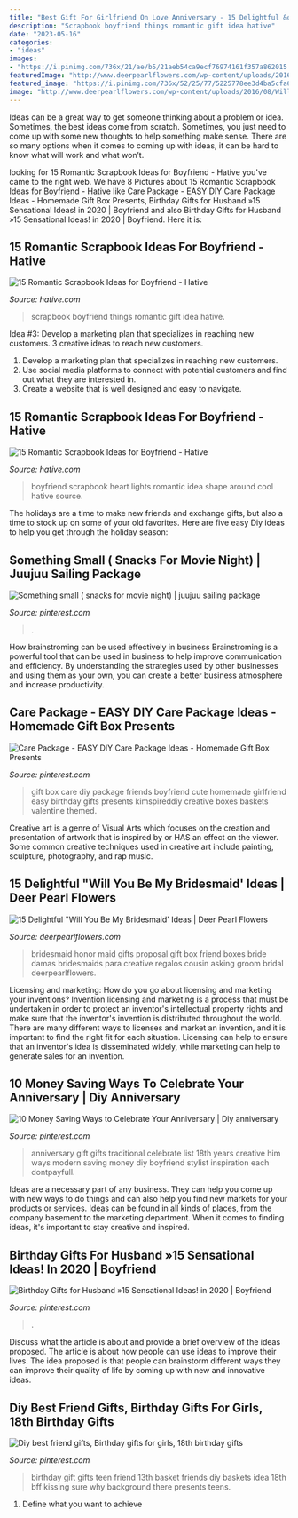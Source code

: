 ```yaml
---
title: "Best Gift For Girlfriend On Love Anniversary - 15 Delightful &quot;will You Be My Bridesmaid&#039; Ideas"
description: "Scrapbook boyfriend things romantic gift idea hative"
date: "2023-05-16"
categories:
- "ideas"
images:
- "https://i.pinimg.com/736x/21/ae/b5/21aeb54ca9ecf76974161f357a862015.jpg"
featuredImage: "http://www.deerpearlflowers.com/wp-content/uploads/2016/08/Will-you-be-my-Bridesmaid-Ideas-3.jpg"
featured_image: "https://i.pinimg.com/736x/52/25/77/5225778ee3d4ba5cfa6a5fc6cbf8f292.jpg"
image: "http://www.deerpearlflowers.com/wp-content/uploads/2016/08/Will-you-be-my-Bridesmaid-Ideas-3.jpg"
---
```



Ideas can be a great way to get someone thinking about a problem or idea. Sometimes, the best ideas come from scratch. Sometimes, you just need to come up with some new thoughts to help something make sense. There are so many options when it comes to coming up with ideas, it can be hard to know what will work and what won’t.

	

		
looking for 15 Romantic Scrapbook Ideas for Boyfriend - Hative you've came to the right web. We have 8 Pictures about 15 Romantic Scrapbook Ideas for Boyfriend - Hative like Care Package - EASY DIY Care Package Ideas - Homemade Gift Box Presents, Birthday Gifts for Husband »15 Sensational Ideas! in 2020 | Boyfriend and also Birthday Gifts for Husband »15 Sensational Ideas! in 2020 | Boyfriend. Here it is:
		
    
## 15 Romantic Scrapbook Ideas For Boyfriend - Hative

<img loading=lazy src="https://hative.com/wp-content/uploads/2014/06/scrapbook-ideas-for-boyfriend/15-scrapbook-ideas-for-lovers.jpg" onerror="this.onerror=null;this.src='https://tse3.mm.bing.net/th?id=OIP.yVe2dgRCo143V2Jw0D_N3AHaHa&amp;pid=15.1';" alt="15 Romantic Scrapbook Ideas for Boyfriend - Hative">

_Source: hative.com_

>scrapbook boyfriend things romantic gift idea hative. 

	

Idea #3: Develop a marketing plan that specializes in reaching new customers.
3 creative ideas to reach new customers.
1. Develop a marketing plan that specializes in reaching new customers. 
2. Use social media platforms to connect with potential customers and find out what they are interested in. 
3. Create a website that is well designed and easy to navigate.

    
## 15 Romantic Scrapbook Ideas For Boyfriend - Hative

<img loading=lazy src="https://hative.com/wp-content/uploads/2014/06/scrapbook-ideas-for-boyfriend/4-scrapbook-ideas-for-boyfriend.jpg" onerror="this.onerror=null;this.src='https://tse1.mm.bing.net/th?id=OIP.dG64a9go7AdZRZwa_bpnJgHaHa&amp;pid=15.1';" alt="15 Romantic Scrapbook Ideas for Boyfriend - Hative">

_Source: hative.com_

>boyfriend scrapbook heart lights romantic idea shape around cool hative source. 

	

The holidays are a time to make new friends and exchange gifts, but also a time to stock up on some of your old favorites. Here are five easy Diy ideas to help you get through the holiday season: 

    
## Something Small ( Snacks For Movie Night) | Juujuu Sailing Package

<img loading=lazy src="https://i.pinimg.com/736x/15/10/13/151013922d76a4d22dbc41431a034c1e.jpg" onerror="this.onerror=null;this.src='https://tse2.mm.bing.net/th?id=OIP.kVME8OeBi3z4y6ZJT3a1UwHaJ3&amp;pid=15.1';" alt="Something small ( snacks for movie night) | juujuu sailing package">

_Source: pinterest.com_

>. 

	

How brainstroming can be used effectively in business
Brainstroming is a powerful tool that can be used in business to help improve communication and efficiency. By understanding the strategies used by other businesses and using them as your own, you can create a better business atmosphere and increase productivity.

    
## Care Package - EASY DIY Care Package Ideas - Homemade Gift Box Presents

<img loading=lazy src="https://i.pinimg.com/736x/52/25/77/5225778ee3d4ba5cfa6a5fc6cbf8f292.jpg" onerror="this.onerror=null;this.src='https://tse1.mm.bing.net/th?id=OIP.6kI0vWn5H9dUEjh2948XGgHaNM&amp;pid=15.1';" alt="Care Package - EASY DIY Care Package Ideas - Homemade Gift Box Presents">

_Source: pinterest.com_

>gift box care diy package friends boyfriend cute homemade girlfriend easy birthday gifts presents kimspireddiy creative boxes baskets valentine themed. 

	

Creative art is a genre of Visual Arts which focuses on the creation and presentation of artwork that is inspired by or HAS an effect on the viewer. Some common creative techniques used in creative art include painting, sculpture, photography, and rap music.

    
## 15 Delightful &quot;Will You Be My Bridesmaid&#039; Ideas | Deer Pearl Flowers

<img loading=lazy src="http://www.deerpearlflowers.com/wp-content/uploads/2016/08/Will-you-be-my-Bridesmaid-Ideas-3.jpg" onerror="this.onerror=null;this.src='https://tse2.mm.bing.net/th?id=OIP.mVGlHEPwHmvUKrTkLmZ4YgHaJ4&amp;pid=15.1';" alt="15 Delightful &quot;Will You Be My Bridesmaid&#039; Ideas | Deer Pearl Flowers">

_Source: deerpearlflowers.com_

>bridesmaid honor maid gifts proposal gift box friend boxes bride damas bridesmaids para creative regalos cousin asking groom bridal deerpearlflowers. 

	

Licensing and marketing: How do you go about licensing and marketing your inventions?
Invention licensing and marketing is a process that must be undertaken in order to protect an inventor's intellectual property rights and make sure that the inventor's invention is distributed throughout the world. There are many different ways to licenses and market an invention, and it is important to find the right fit for each situation. Licensing can help to ensure that an inventor's idea is disseminated widely, while marketing can help to generate sales for an invention.

    
## 10 Money Saving Ways To Celebrate Your Anniversary | Diy Anniversary

<img loading=lazy src="https://i.pinimg.com/736x/72/c1/56/72c15622633ad9513ff3b66ace4561f8.jpg" onerror="this.onerror=null;this.src='https://tse1.mm.bing.net/th?id=OIP.qSLggXbUE4M2j1FttjguEgHaLH&amp;pid=15.1';" alt="10 Money Saving Ways to Celebrate Your Anniversary | Diy anniversary">

_Source: pinterest.com_

>anniversary gift gifts traditional celebrate list 18th years creative him ways modern saving money diy boyfriend stylist inspiration each dontpayfull. 

	

Ideas are a necessary part of any business. They can help you come up with new ways to do things and can also help you find new markets for your products or services. Ideas can be found in all kinds of places, from the company basement to the marketing department. When it comes to finding ideas, it's important to stay creative and inspired.

    
## Birthday Gifts For Husband »15 Sensational Ideas! In 2020 | Boyfriend

<img loading=lazy src="https://i.pinimg.com/736x/21/ae/b5/21aeb54ca9ecf76974161f357a862015.jpg" onerror="this.onerror=null;this.src='https://tse2.mm.bing.net/th?id=OIP.MfGlfpA5lB1HWShqVL_LaAHaPj&amp;pid=15.1';" alt="Birthday Gifts for Husband »15 Sensational Ideas! in 2020 | Boyfriend">

_Source: pinterest.com_

>. 

	

Discuss what the article is about and provide a brief overview of the ideas proposed.
The article is about how people can use ideas to improve their lives. The idea proposed is that people can brainstorm different ways they can improve their quality of life by coming up with new and innovative ideas.

    
## Diy Best Friend Gifts, Birthday Gifts For Girls, 18th Birthday Gifts

<img loading=lazy src="https://i.pinimg.com/736x/ff/a1/75/ffa175c239832ab844aa7626aeb3e89f--two-girls-girl-gifts.jpg" onerror="this.onerror=null;this.src='https://tse1.mm.bing.net/th?id=OIP.hGjlNsUWjDjUvv1_AO4c3wHaJ3&amp;pid=15.1';" alt="Diy best friend gifts, Birthday gifts for girls, 18th birthday gifts">

_Source: pinterest.com_

>birthday gift gifts teen friend 13th basket friends diy baskets idea 18th bff kissing sure why background there presents teens. 

	

1. Define what you want to achieve 

